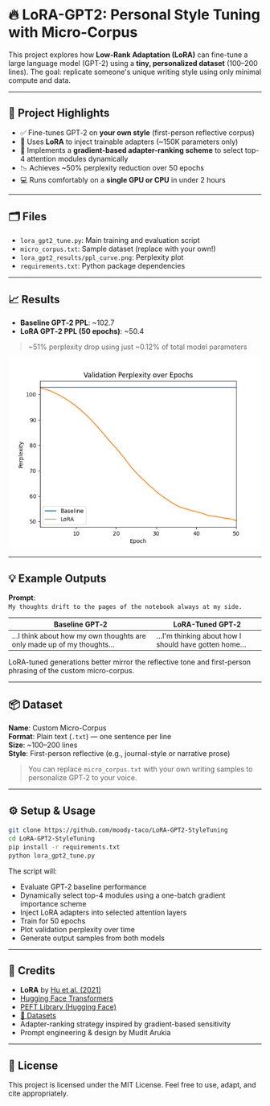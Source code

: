 # 🔥 LoRA-GPT2: Personal Style Tuning with Micro-Corpus

This project explores how **Low-Rank Adaptation (LoRA)** can fine-tune a large language model (GPT-2) using a **tiny, personalized dataset** (100–200 lines). The goal: replicate someone's unique writing style using only minimal compute and data.

---

## 📌 Project Highlights

- ✅ Fine-tunes GPT‑2 on **your own style** (first-person reflective corpus)
- 🚀 Uses **LoRA** to inject trainable adapters (~150K parameters only)
- 🧠 Implements a **gradient-based adapter-ranking scheme** to select top-4 attention modules dynamically
- 📉 Achieves ~50% perplexity reduction over 50 epochs
- 💻 Runs comfortably on a **single GPU or CPU** in under 2 hours

---

## 🗂️ Files

- `lora_gpt2_tune.py`: Main training and evaluation script
- `micro_corpus.txt`: Sample dataset (replace with your own!)
- `lora_gpt2_results/ppl_curve.png`: Perplexity plot
- `requirements.txt`: Python package dependencies

---

## 📈 Results

- **Baseline GPT‑2 PPL**: ~102.7 
- **LoRA GPT‑2 PPL (50 epochs)**: ~50.4  
> ~51% perplexity drop using just ~0.12% of total model parameters

![Perplexity Curve](lora_gpt2_results/ppl_curve.png)

---

## 💡 Example Outputs

**Prompt**:  
`My thoughts drift to the pages of the notebook always at my side.`

| Baseline GPT‑2                                                        | LoRA-Tuned GPT‑2                                      |
|-----------------------------------------------------------------------|-------------------------------------------------------|
| …I think about how my own thoughts are only made up of my thoughts…   | …I'm thinking about how I should have gotten home…    |

LoRA-tuned generations better mirror the reflective tone and first-person phrasing of the custom micro-corpus.

---

## 📦 Dataset

**Name**: Custom Micro-Corpus  
**Format**: Plain text (`.txt`) — one sentence per line  
**Size**: ~100–200 lines  
**Style**: First-person reflective (e.g., journal-style or narrative prose)  

> You can replace `micro_corpus.txt` with your own writing samples to personalize GPT‑2 to your voice.

---

## ⚙️ Setup & Usage

```bash
git clone https://github.com/moody-taco/LoRA-GPT2-StyleTuning
cd LoRA-GPT2-StyleTuning
pip install -r requirements.txt
python lora_gpt2_tune.py
```

The script will:
- Evaluate GPT‑2 baseline performance
- Dynamically select top-4 modules using a one-batch gradient importance scheme
- Inject LoRA adapters into selected attention layers
- Train for 50 epochs
- Plot validation perplexity over time
- Generate output samples from both models

---

## 🧠 Credits

- **LoRA** by [Hu et al. (2021)](https://arxiv.org/abs/2106.09685)
- [Hugging Face Transformers](https://github.com/huggingface/transformers)
- [PEFT Library (Hugging Face)](https://github.com/huggingface/peft)
- [🤗 Datasets](https://github.com/huggingface/datasets)
- Adapter-ranking strategy inspired by gradient-based sensitivity
- Prompt engineering & design by Mudit Arukia


---

## 📄 License

This project is licensed under the MIT License. Feel free to use, adapt, and cite appropriately.

